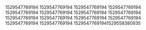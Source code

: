1529547769194
1529547769194
1529547769194
1529547769194
1529547769194
1529547769194
1529547769194
1529547769194
1529547769194
1529547769194
1529547769194
1529547769194
1529547769194
1529547769194
15295477691941529558380935